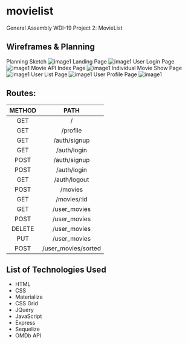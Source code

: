 # movielist

General Assembly WDI-19 Project 2: MovieList

## Wireframes & Planning

Planning Sketch
![image1](https://github.com/Williamconnelly/danmaku-project/blob/master/img/planning.jpg)
Landing Page
![image1](https://github.com/Williamconnelly/danmaku-project/blob/master/img/wf-index.png)
User Login Page
![image1](https://github.com/Williamconnelly/danmaku-project/blob/master/img/wf-login.png)
Movie API Index Page
![image1](https://github.com/Williamconnelly/danmaku-project/blob/master/img/wf-movieIndex.png)
Individual Movie Show Page
![image1](https://github.com/Williamconnelly/danmaku-project/blob/master/img/wf-show.png)
User List Page
![image1](https://github.com/Williamconnelly/danmaku-project/blob/master/img/wf-list.png)
User Profile Page
![image1](https://github.com/Williamconnelly/danmaku-project/blob/master/img/wf-profile.png)

## Routes: 

| METHOD        | PATH          |
|:-------------:|:-------------:|
| GET           | /             |
| GET           | /profile      |
| GET           | /auth/signup  |
| GET           | /auth/login   |
| POST          | /auth/signup  |
| POST          | /auth/login   |
| GET           | /auth/logout  |
| POST          | /movies       |
| GET           | /movies/:id   |
| GET           | /user_movies  |
| POST          | /user_movies  |
| DELETE        | /user_movies  |
| PUT           | /user_movies  |
| POST          | /user_movies/sorted |


## List of Technologies Used

* HTML
* CSS
* Materialize
* CSS Grid
* JQuery
* JavaScript
* Express
* Sequelize
* OMDb API